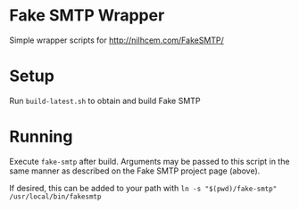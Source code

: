 # Fake SMTP Wrapper
Simple wrapper scripts for http://nilhcem.com/FakeSMTP/

# Setup
Run `build-latest.sh` to obtain and build Fake SMTP

# Running
Execute `fake-smtp` after build. Arguments may be passed to this script in the same manner as described on the Fake SMTP project page (above).

If desired, this can be added to your path with `ln -s "$(pwd)/fake-smtp" /usr/local/bin/fakesmtp`
